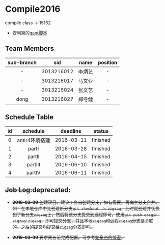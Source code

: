 # Compile2016
compile class -> 15162

- 安利窝的[gant脚本](https://github.com/3013216027/gant)

## Team Members

| sub-branch | sid | name | position |
|:----------:|:----------:|:------:|:------:|
| - | 3013216012 | 李炳艺 | - |
| - | 3013216017 | 马文亚 | - |
| - | 3013216024 | 张文艺 | - |
| dong | 3013216027 | 郑冬健 | - |

## Schedule Table

| id | schedule | deadline | status |
|:--:|:--------:|:--------:|:---------:|
| 0 | antlr4环境搭建 | 2016-03-11 | finished |
| 1 | partI | 2016-03-28 | finished |
| 2 | partII | 2016-04-15 | finished |
| 3 | partIII | 2016-06-10 | finished |
| 4 | partIV | 2016-06-11 | finished |

## ~~Job Log~~**:deprecated:**

- ~~**2016-03-09**	创建项目。建议：各自创建分支，如有需要，再向主分支合并。如：在本地仓库中先创建新分支`git checkout -b zigzag`，此时就创建并切换到了新分支`zigzag`上，然后将该分支提交到远程即可，使用`git push origin zigzag:zigzag`，即可提交分支，并且本地`zigzag`和远程`zigzag`分支是关联的。之后的提交均提交给`zigzag`分支即可。~~

- ~~**2016-03-09**	要求周五前完成配置。可参考[始皇帝的博客](http://blog.csdn.net/l634374852/article/details/50812206)。~~
